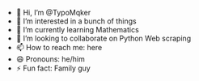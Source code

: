 - 👋 Hi, I’m @TypoMqker
- 👀 I’m interested in a bunch of things
- 🌱 I’m currently learning Mathematics
- 💞️ I’m looking to collaborate on Python Web scraping
- 📫 How to reach me: here
- 😄 Pronouns: he/him
- ⚡ Fun fact: Family guy

<!---
TypoMqker/TypoMqker is a ✨ special ✨ repository because its `README.md` (this file) appears on your GitHub profile.
You can click the Preview link to take a look at your changes.
--->
